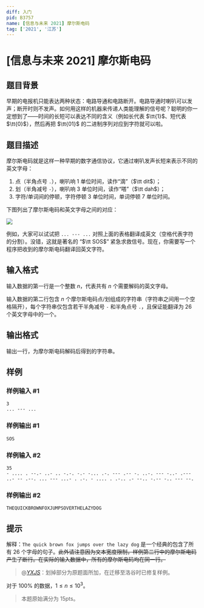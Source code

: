 ```yaml
---
diff: 入门
pid: B3757
name: [信息与未来 2021] 摩尔斯电码
tag: ['2021', '江苏']
---
```

# [信息与未来 2021] 摩尔斯电码
## 题目背景

早期的电报机只能表达两种状态：电路导通和电路断开。电路导通时喇叭可以发声；断开时则不发声。如何⽤这样的机器来传递⼈类能理解的信号呢？聪明的你⼀定想到了——时间的长短可以表达不同的含义（例如长代表 $\tt{1}$、短代表 $\tt{0}$），然后再把 $\tt{01}$ 的⼆进制序列对应到字符就可以啦。
## 题目描述

摩尔斯电码就是这样⼀种早期的数字通信协议，它通过喇叭发声长短来表示不同的英文字母：

1. 点（半角点号 `.`），喇叭响 $1$ 单位时间，读作“滴”（$\tt dit$）；
1. 划（半角减号 `-`），喇叭响 $3$ 单位时间，读作“嗒”（$\tt dah$）；
1. 字符/单词间的停顿，字符停顿 $3$ 单位时间，单词停顿 $7$ 单位时间。

下图列出了摩尔斯电码和英文字母之间的对应：

![](https://cdn.luogu.com.cn/upload/image_hosting/ztfabvb2.png)

例如，大家可以试试把 `... --- ...` 对照上面的表格翻译成英⽂（空格代表字符的分割）。没错，这就是著名的 “$\tt SOS$” 紧急求救信号。现在，你需要写⼀个程序把收到的摩尔斯电码翻译回英文字符。
## 输入格式

输⼊数据的第一行是⼀个整数 $n$，代表共有 $n$ 个需要解码的英文字母。

输⼊数据的第二行包含 $n$ 个摩尔斯电码点/划组成的字符串（字符串之间用一个空格隔开），每个字符串仅包含若干半角减号 `-` 和半角点号 `.`，且保证能翻译为 $26$ 个英文字母中的⼀个。
## 输出格式

输出一行，为摩尔斯电码解码后得到的字符串。
## 样例

### 样例输入 #1
```
3
... --- ...
```
### 样例输出 #1
```
SOS
```
### 样例输入 #2
```
35
- .... . --.- ..- .. -.-. -.- -... .-. --- .-- -. ..-. --- -..- .--- ..- -- .--. ... --- ...- . .-. - .... . .-.. .- --.. -.-- -.. --- --.
```
### 样例输出 #2
```
THEQUICKBROWNFOXJUMPSOVERTHELAZYDOG
```
## 提示

解释：`The quick brown fox jumps over the lazy dog` 是⼀个经典的包含了所有 $26$ 个字母的句子。~~此外请注意因为文本宽度限制，样例第二行中的摩尔斯电码产生了断行。在实际的输入数据中，所有的摩尔斯电码均在同一行。~~

>@[_YXJS_](/user/516346)：划掉部分为原题面所加，在迁移至洛谷时已修复样例。

对于 $100\%$ 的数据，$1\leq n\leq 10^3$。

>本题原始满分为 $15\text{pts}$。

